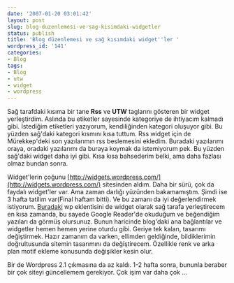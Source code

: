 ```yaml
---
date: '2007-01-20 03:01:42'
layout: post
slug: blog-duzenlemesi-ve-sag-kisimdaki-widgetler
status: publish
title: 'Blog düzenlemesi ve sağ kısımdaki widget''ler '
wordpress_id: '141'
categories:
- Blog
tags:
- Blog
- utw
- widget
- wordpress
---
```


Sağ tarafdaki kısıma bir tane **Rss**  ve **UTW** taglarını gösteren bir widget yerleştirdim. Aslında bu etiketler sayesinde kategoriye de ihtiyacım kalmadı gibi. İstediğim etiketleri yazıyorum, kendiliğinden kategori oluşuyor gibi. Bu yüzden sağ'daki kategori kısmını kısa tuttum. Rss widget için de Mürekkep'deki son yazılarımın rss beslemesini ekledim. Buradaki yazılarımı oraya, oradaki yazılarımı da buraya koymak da istemiyorum pek. Bu yüzden sağ'daki widget daha iyi gibi. Kısa kısa bahsederim belki, ama daha fazlası olmaz bundan sonra. 

Widget'lerin çoğunu [http://widgets.wordpress.com/](http://widgets.wordpress.com/) sitesinden aldım. Daha bir sürü, çok da faydalı widget'ler var. Ama zaman darlığı yüzünden bakamamıştım. Şimdi ise 3 hafta tatilim var(Final haftam bitti). Ve bu zamanı da iyi değerlendirmek istiyorum. [Buradaki](http://mike.crute.org/blog/2006/12/29/wordpress-google-reader-plugin/) wp eklentisini de widget olarak sağ tarafa yerleştirecem en kısa zamanda, bu sayede Google Reader'de okuduğum ve beğendiğim yazıları da görmüş olursunuz. Bunun haricinde blog'daki ana bağlantılar ve widgetler hemen hemen yerine oturdu gibi. Geriye tek kalan, tasarımı değiştirmek. Hazır zamanım da varken, ellimden geldiğinde, bildiklerimin doğrultusunda sitemin tasarımını da değiştirecem. Özellikle renk ve arka plan motif ekleme konusunda değişikler kesin olur. 

Bir de Wordpress 2.1 çıkmasına da az kaldı. 1-2 hafta sonra, bununla beraber bir çok siteyi güncellemem gerekiyor. Çok işim var daha çok ...
